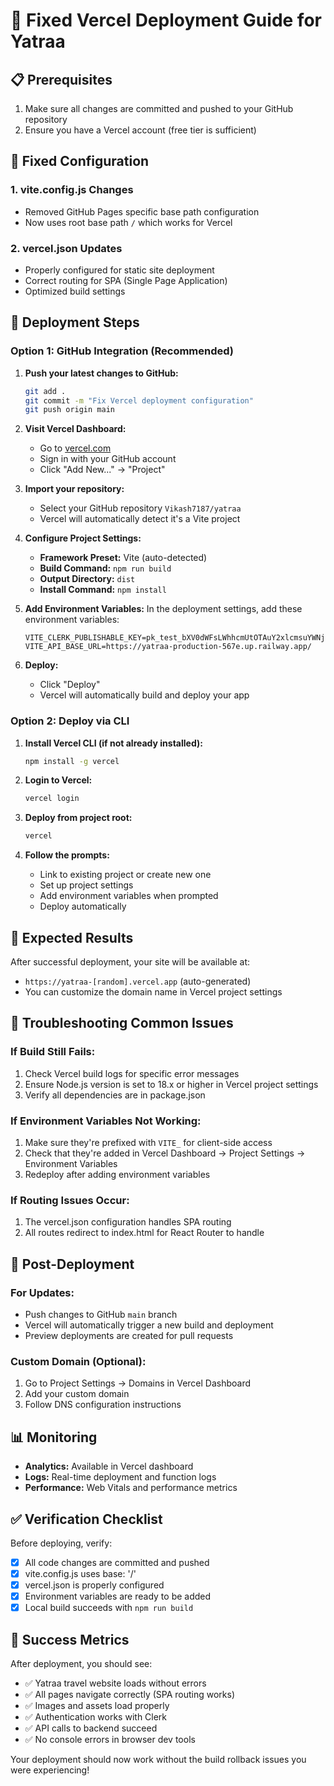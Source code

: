 # 🚀 Fixed Vercel Deployment Guide for Yatraa

## 📋 Prerequisites
1. Make sure all changes are committed and pushed to your GitHub repository
2. Ensure you have a Vercel account (free tier is sufficient)

## 🔧 Fixed Configuration

### 1. vite.config.js Changes
- Removed GitHub Pages specific base path configuration
- Now uses root base path `/` which works for Vercel

### 2. vercel.json Updates
- Properly configured for static site deployment
- Correct routing for SPA (Single Page Application)
- Optimized build settings

## 🚀 Deployment Steps

### Option 1: GitHub Integration (Recommended)

1. **Push your latest changes to GitHub:**
   ```bash
   git add .
   git commit -m "Fix Vercel deployment configuration"
   git push origin main
   ```

2. **Visit Vercel Dashboard:**
   - Go to [vercel.com](https://vercel.com)
   - Sign in with your GitHub account
   - Click "Add New..." → "Project"

3. **Import your repository:**
   - Select your GitHub repository `Vikash7187/yatraa`
   - Vercel will automatically detect it's a Vite project

4. **Configure Project Settings:**
   - **Framework Preset:** Vite (auto-detected)
   - **Build Command:** `npm run build`
   - **Output Directory:** `dist`
   - **Install Command:** `npm install`

5. **Add Environment Variables:**
   In the deployment settings, add these environment variables:
   ```
   VITE_CLERK_PUBLISHABLE_KEY=pk_test_bXV0dWFsLWhhcmUtOTAuY2xlcmsuYWNjb3VudHMuZGV2JA
   VITE_API_BASE_URL=https://yatraa-production-567e.up.railway.app/
   ```

6. **Deploy:**
   - Click "Deploy"
   - Vercel will automatically build and deploy your app

### Option 2: Deploy via CLI

1. **Install Vercel CLI (if not already installed):**
   ```bash
   npm install -g vercel
   ```

2. **Login to Vercel:**
   ```bash
   vercel login
   ```

3. **Deploy from project root:**
   ```bash
   vercel
   ```

4. **Follow the prompts:**
   - Link to existing project or create new one
   - Set up project settings
   - Add environment variables when prompted
   - Deploy automatically

## 🎯 Expected Results

After successful deployment, your site will be available at:
- `https://yatraa-[random].vercel.app` (auto-generated)
- You can customize the domain name in Vercel project settings

## 🔧 Troubleshooting Common Issues

### If Build Still Fails:
1. Check Vercel build logs for specific error messages
2. Ensure Node.js version is set to 18.x or higher in Vercel project settings
3. Verify all dependencies are in package.json

### If Environment Variables Not Working:
1. Make sure they're prefixed with `VITE_` for client-side access
2. Check that they're added in Vercel Dashboard → Project Settings → Environment Variables
3. Redeploy after adding environment variables

### If Routing Issues Occur:
1. The vercel.json configuration handles SPA routing
2. All routes redirect to index.html for React Router to handle

## 🔄 Post-Deployment

### For Updates:
- Push changes to GitHub `main` branch
- Vercel will automatically trigger a new build and deployment
- Preview deployments are created for pull requests

### Custom Domain (Optional):
1. Go to Project Settings → Domains in Vercel Dashboard
2. Add your custom domain
3. Follow DNS configuration instructions

## 📊 Monitoring

- **Analytics:** Available in Vercel dashboard
- **Logs:** Real-time deployment and function logs
- **Performance:** Web Vitals and performance metrics

## ✅ Verification Checklist

Before deploying, verify:
- [x] All code changes are committed and pushed
- [x] vite.config.js uses base: '/'
- [x] vercel.json is properly configured
- [x] Environment variables are ready to be added
- [x] Local build succeeds with `npm run build`

## 🎉 Success Metrics

After deployment, you should see:
- ✅ Yatraa travel website loads without errors
- ✅ All pages navigate correctly (SPA routing works)
- ✅ Images and assets load properly
- ✅ Authentication works with Clerk
- ✅ API calls to backend succeed
- ✅ No console errors in browser dev tools

Your deployment should now work without the build rollback issues you were experiencing!